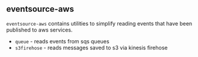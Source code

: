 eventsource-aws
------------------------------------------------------------

`eventsource-aws` contains utilities to simplify reading events that have been 
published to aws services.

* `queue` - reads events from sqs queues
* `s3firehose` -  reads messages saved to s3 via kinesis firehose

